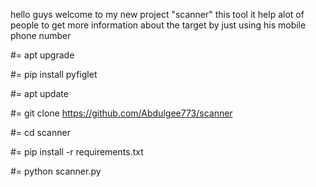 hello guys welcome to my new project "scanner"
this tool it help alot of people to get more information about the target by just using his mobile phone number

#= apt upgrade

#= pip install pyfiglet

#= apt update

#= git clone https://github.com/Abdulgee773/scanner

#= cd scanner

#= pip install -r requirements.txt

#= python scanner.py
